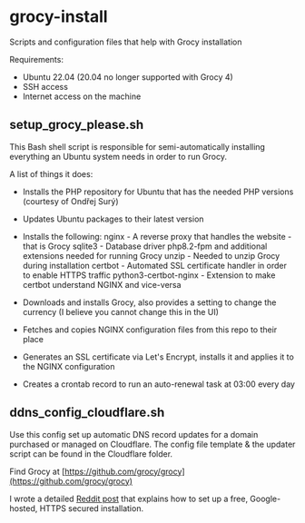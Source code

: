 # grocy-install

Scripts and configuration files that help with Grocy installation

Requirements:

- Ubuntu 22.04 (20.04 no longer supported with Grocy 4)
- SSH access
- Internet access on the machine

## setup_grocy_please.sh

This Bash shell script is responsible for semi-automatically installing everything an Ubuntu system needs in order to run Grocy.

A list of things it does:

- Installs the PHP repository for Ubuntu that has the needed PHP versions (courtesy of Ondřej Surý)
- Updates Ubuntu packages to their latest version
- Installs the following:
    nginx - A reverse proxy that handles the website - that is Grocy
    sqlite3 - Database driver
    php8.2-fpm and additional extensions needed for running Grocy
    unzip - Needed to unzip Grocy during installation
    certbot - Automated SSL certificate handler in order to enable HTTPS traffic
    python3-certbot-nginx - Extension to make certbot understand NGINX and vice-versa

- Downloads and installs Grocy, also provides a setting to change the currency (I believe you cannot change this in the UI)
- Fetches and copies NGINX configuration files from this repo to their place
- Generates an SSL certificate via Let's Encrypt, installs it and applies it to the NGINX configuration
- Creates a crontab record to run an auto-renewal task at 03:00 every day

## ddns_config_cloudflare.sh

Use this config set up automatic DNS record updates for a domain purchased or managed on Cloudflare.
The config file template & the updater script can be found in the Cloudflare folder.

Find Grocy at [https://github.com/grocy/grocy](https://github.com/grocy/grocy)

I wrote a detailed [Reddit post](https://www.reddit.com/r/grocy/comments/qvckh7/free_googlehosted_httpssecured_grocy_installation) that explains how to set up a free, Google-hosted, HTTPS secured installation.
